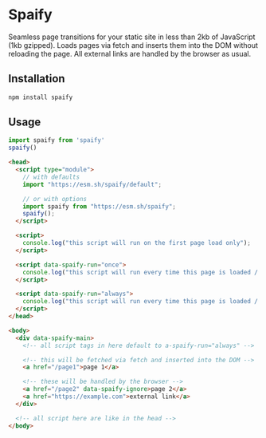 # Spaify

Seamless page transitions for your static site in less than 2kb of JavaScript (1kb gzipped).
Loads pages via fetch and inserts them into the DOM without reloading the page. All external links are handled by the browser as usual.

## Installation

```bash
npm install spaify
```

## Usage

```js
import spaify from 'spaify'
spaify()
```

```html
<head>
  <script type="module">
    // with defaults
    import "https://esm.sh/spaify/default";

    // or with options
    import spaify from "https://esm.sh/spaify";
    spaify();
  </script>

  <script>
    console.log("this script will run on the first page load only");
  </script>

  <script data-spaify-run="once">
    console.log("this script will run every time this page is loaded / navigated to for the first time");
  </script>

  <script data-spaify-run="always">
    console.log("this script will run every time this page is loaded / navigated to");
  </script>
</head>

<body>
  <div data-spaify-main>
    <!-- all script tags in here default to a-spaify-run="always" -->

    <!-- this will be fetched via fetch and inserted into the DOM -->
    <a href="/page1">page 1</a> 

    <!-- these will be handled by the browser -->
    <a href="/page2" data-spaify-ignore>page 2</a> 
    <a href="https://example.com">external link</a>
  </div>

  <!-- all script here are like in the head -->
</body>
```
